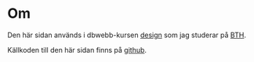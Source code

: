 Om
==============================================

Den här sidan används i dbwebb-kursen [design](http://dbwebb.se/design) som jag studerar på [BTH](http://bth.se).

Källkoden till den här sidan finns på [github](https://github.com/Aron86/Anax-Flat).
